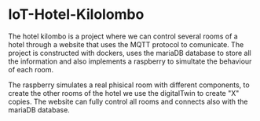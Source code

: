 # IoT-Hotel-Kilolombo
The hotel kilombo is a project where  we can control several rooms of a hotel through a website that uses the MQTT protocol to comunicate. The project is constructed with dockers, uses the mariaDB database to store all the information and also implements a raspberry to simultate the behaviour of each room. 

The raspberry simulates a real phisical room with different components, to create the other rooms of the hotel we use the digitalTwin to create "X" copies. The website can fully control all rooms and connects also with the mariaDB database. 
